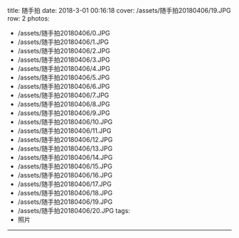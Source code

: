 title: 随手拍
date: 2018-3-01 00:16:18
cover: /assets/随手拍20180406/19.JPG
row: 2
photos:
- /assets/随手拍20180406/0.JPG
- /assets/随手拍20180406/1.JPG
- /assets/随手拍20180406/2.JPG
- /assets/随手拍20180406/3.JPG
- /assets/随手拍20180406/4.JPG
- /assets/随手拍20180406/5.JPG
- /assets/随手拍20180406/6.JPG
- /assets/随手拍20180406/7.JPG
- /assets/随手拍20180406/8.JPG
- /assets/随手拍20180406/9.JPG
- /assets/随手拍20180406/10.JPG
- /assets/随手拍20180406/11.JPG
- /assets/随手拍20180406/12.JPG
- /assets/随手拍20180406/13.JPG
- /assets/随手拍20180406/14.JPG
- /assets/随手拍20180406/15.JPG
- /assets/随手拍20180406/16.JPG
- /assets/随手拍20180406/17.JPG
- /assets/随手拍20180406/18.JPG
- /assets/随手拍20180406/19.JPG
- /assets/随手拍20180406/20.JPG
tags:
- 照片
---

